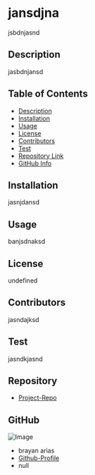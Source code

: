 
  # **jansdjna**
    
  jsbdnjasnd

  ## Description

  jasbdnjansd

  ## Table of Contents

  - [Description](#Description)
  - [Installation](#Installation)
  - [Usage](#Usage)
  - [License](#License)
  - [Contributors](#Contributors)
  - [Test](#Test)
  - [Repository Link](#Repository)
  - [GitHub Info](#GitHub)

  ## Installation

  jasnjdansd

  ## Usage

  banjsdnaksd

  ## License

  undefined

  ## Contributors

  jasndajksd

  ## Test

  jasndkjasnd

  ## Repository

  - [Project-Repo](ankjsdnasd)

  ## GitHub

  ![Image](undefined)
  - brayan arias
  - [Github-Profile](https://github.com/belcross17)
  - null

